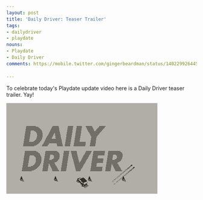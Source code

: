 ```yaml
---
layout: post
title: 'Daily Driver: Teaser Trailer'
tags:
- dailydriver
- playdate
nouns:
- Playdate
- Daily Driver
comments: https://mobile.twitter.com/gingerbeardman/status/1402299264458498048

---
```

To celebrate today's Playdate update video here is a Daily Driver teaser trailer. Yay!

![GIF](/images/posts/daily-driver-teaser-trailer.gif#playdate)